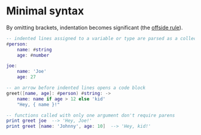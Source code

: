 # Minimal syntax

By omitting brackets, indentation becomes significant (the [offside rule](https://en.m.wikipedia.org/wiki/Off-side_rule)).

```lua
-- indented lines assigned to a variable or type are parsed as a collection
#person:
    name: #string
    age: #number

joe:
    name: 'Joe'
    age: 27

-- an arrow before indented lines opens a code block
greet([name, age]: #person) #string: ->
    name: name if age > 12 else 'kid'
    "Hey, { name }!"

-- functions called with only one argument don't require parens
print greet joe  --> 'Hey, Joe!'
print greet [name: 'Johnny', age: 10]  --> 'Hey, kid!'
```
